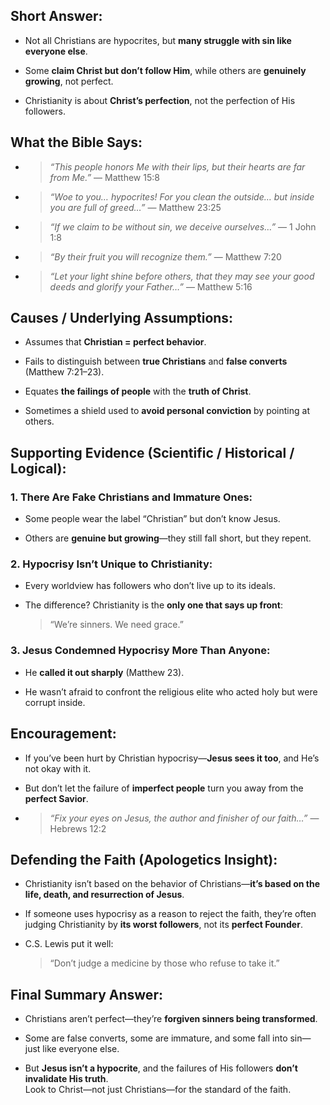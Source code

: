 ## Short Answer:

- Not all Christians are hypocrites, but **many struggle with sin like everyone else**.
    
- Some **claim Christ but don’t follow Him**, while others are **genuinely growing**, not perfect.
    
- Christianity is about **Christ’s perfection**, not the perfection of His followers.

## What the Bible Says:

- > _“This people honors Me with their lips, but their hearts are far from Me.”_ — Matthew 15:8
    
- > _“Woe to you… hypocrites! For you clean the outside… but inside you are full of greed…”_ — Matthew 23:25
    
- > _“If we claim to be without sin, we deceive ourselves…”_ — 1 John 1:8
    
- > _“By their fruit you will recognize them.”_ — Matthew 7:20
    
- > _“Let your light shine before others, that they may see your good deeds and glorify your Father…”_ — Matthew 5:16

## Causes / Underlying Assumptions:

- Assumes that **Christian = perfect behavior**.
    
- Fails to distinguish between **true Christians** and **false converts** (Matthew 7:21–23).
    
- Equates **the failings of people** with the **truth of Christ**.
    
- Sometimes a shield used to **avoid personal conviction** by pointing at others.

## Supporting Evidence (Scientific / Historical / Logical):

### 1. **There Are Fake Christians and Immature Ones:**

- Some people wear the label “Christian” but don’t know Jesus.
    
- Others are **genuine but growing**—they still fall short, but they repent.
    

### 2. **Hypocrisy Isn’t Unique to Christianity:**

- Every worldview has followers who don’t live up to its ideals.
    
- The difference? Christianity is the **only one that says up front**:
    
    > “We’re sinners. We need grace.”

### 3. **Jesus Condemned Hypocrisy More Than Anyone:**

- He **called it out sharply** (Matthew 23).
    
- He wasn’t afraid to confront the religious elite who acted holy but were corrupt inside.

## Encouragement:

- If you’ve been hurt by Christian hypocrisy—**Jesus sees it too**, and He’s not okay with it.
    
- But don’t let the failure of **imperfect people** turn you away from the **perfect Savior**.
    
- > _“Fix your eyes on Jesus, the author and finisher of our faith…”_ — Hebrews 12:2

## Defending the Faith (Apologetics Insight):

- Christianity isn’t based on the behavior of Christians—**it’s based on the life, death, and resurrection of Jesus**.
    
- If someone uses hypocrisy as a reason to reject the faith, they’re often judging Christianity by **its worst followers**, not its **perfect Founder**.
    
- C.S. Lewis put it well:
    
    > “Don’t judge a medicine by those who refuse to take it.”

## Final Summary Answer:

- Christians aren’t perfect—they’re **forgiven sinners being transformed**.
    
- Some are false converts, some are immature, and some fall into sin—just like everyone else.
    
- But **Jesus isn’t a hypocrite**, and the failures of His followers **don’t invalidate His truth**.  
    Look to Christ—not just Christians—for the standard of the faith.